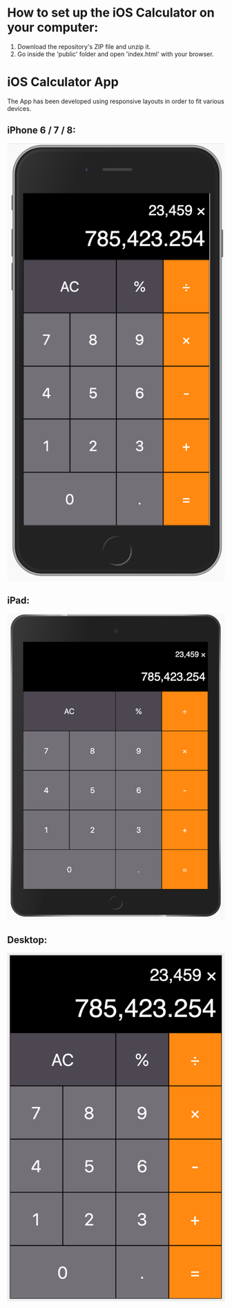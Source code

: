 # How to set up the iOS Calculator on your computer:
1. Download the repository's ZIP file and unzip it.
2. Go inside the 'public' folder and open 'index.html' with your browser.

# iOS Calculator App
The App has been developed using responsive layouts in order to fit various devices.

## iPhone 6 / 7 / 8:
![](images/image01.png)

## iPad:
![](images/image02.png)

## Desktop:
![](images/image03.png)

